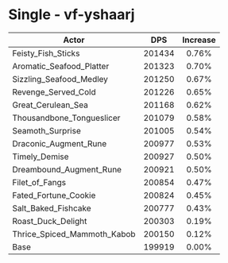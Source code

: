 # Single - vf-yshaarj
| Actor | DPS | Increase |
|---|:---:|:---:|
|Feisty_Fish_Sticks|201434|0.76%|
|Aromatic_Seafood_Platter|201323|0.70%|
|Sizzling_Seafood_Medley|201250|0.67%|
|Revenge_Served_Cold|201226|0.65%|
|Great_Cerulean_Sea|201168|0.62%|
|Thousandbone_Tongueslicer|201079|0.58%|
|Seamoth_Surprise|201005|0.54%|
|Draconic_Augment_Rune|200977|0.53%|
|Timely_Demise|200927|0.50%|
|Dreambound_Augment_Rune|200921|0.50%|
|Filet_of_Fangs|200854|0.47%|
|Fated_Fortune_Cookie|200824|0.45%|
|Salt_Baked_Fishcake|200777|0.43%|
|Roast_Duck_Delight|200303|0.19%|
|Thrice_Spiced_Mammoth_Kabob|200150|0.12%|
|Base|199919|0.00%|
